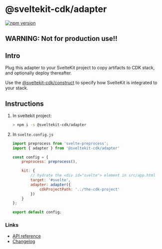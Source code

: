 # @sveltekit-cdk/adapter

[![npm version](https://badge.fury.io/js/@sveltekit-cdk%2Fadapter.svg)](https://badge.fury.io/js/@sveltekit-cdk%2Fadapter)

## WARNING: Not for production use!!

## Intro

Plug this adapter to your SvelteKit project to
copy artifacts to CDK stack, and optionally deploy thereafter.

Use the [@sveltekit-cdk/construct](https://github.com/juranki/sveltekit-cdk/tree/main/packages/constructs#readme)
to specify how SvelteKit is integrated to your
stack.

## Instructions

1. In sveltekit project:
    ```bash
    > npm i -s @sveltekit-cdk/adapter
    ```
2. In `svelte.config.js`
    ```javascript
    import preprocess from 'svelte-preprocess';
    import { adapter } from '@sveltekit-cdk/adapter'

    const config = {
        preprocess: preprocess(),

        kit: {
            // hydrate the <div id="svelte"> element in src/app.html
            target: '#svelte',
            adapter: adapter({
                cdkProjectPath: '../the-cdk-project'
            })
        }
    };

    export default config;
    ```


### Links

- [API reference](https://juranki.github.io/sveltekit-cdk/modules/_sveltekit_cdk_adapter.html)
- [Changelog](./CHANGELOG.md)

